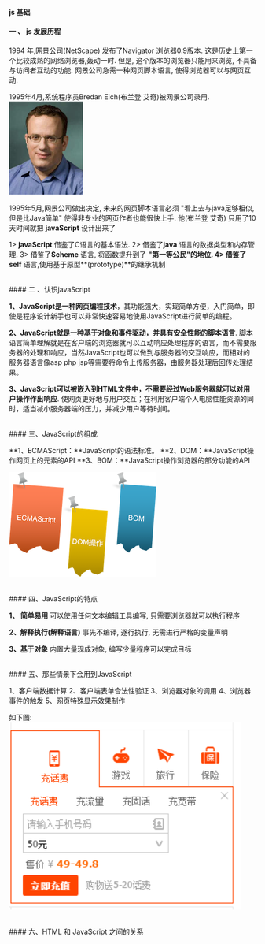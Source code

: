 #### js 基础

#### 一 、 js  发展历程 

1994 年,网景公司(NetScape) 发布了Navigator 浏览器0.9版本. 这是历史上第一个比较成熟的网络浏览器,轰动一时. 但是, 这个版本的浏览器只能用来浏览, 不具备与访问者互动的功能. 网景公司急需一种网页脚本语言, 使得浏览器可以与网页互动.


1995年4月,系统程序员Bredan Eich(布兰登 艾奇)被网景公司录用.
![](/assets/brendanEich.png)

1995年5月,网景公司做出决定, 未来的网页脚本语言必须 "看上去与java足够相似, 但是比Java简单" 使得非专业的网页作者也能很快上手. 他(布兰登 艾奇) 只用了10 天时间就把 **javaScript** 设计出来了

1> **javaScript** 借鉴了C语言的基本语法.
2> 借鉴了**java** 语言的数据类型和内存管理.
3> 借鉴了**Scheme** 语言, 将函数提升到了 **"第一等公民"**的地位.
4> 借鉴了**self** 语言,使用基于原型**(prototype)**的继承机制














<br>
#### 二 、认识javaScript

**1、JavaScript是一种网页编程技术**，其功能强大，实现简单方便，入门简单，即使是程序设计新手也可以非常快速容易地使用JavaScript进行简单的编程。


**2、JavaScript就是一种基于对象和事件驱动，并具有安全性能的脚本语言**. 脚本语言简单理解就是在客户端的浏览器就可以互动响应处理程序的语言，而不需要服务器的处理和响应，当然JavaScript也可以做到与服务器的交互响应，而相对的服务器语言像asp php jsp等需要将命令上传服务器，由服务器处理后回传处理结果。


**3、JavaScript可以被嵌入到HTML文件中，不需要经过Web服务器就可以对用户操作作出响应**. 使网页更好地与用户交互；在利用客户端个人电脑性能资源的同时，适当减小服务器端的压力，并减少用户等待时间。



<br>
#### 三、JavaScript的组成

**1、ECMAScript：**JavaScript的语法标准。
**2、DOM：**JavaScript操作网页上的元素的API
**3、BOM：**JavaScript操作浏览器的部分功能的API

![](/assets/jszc.png)




<br>
#### 四、JavaScript的特点

**1、 简单易用**
可以使用任何文本编辑工具编写, 只需要浏览器就可以执行程序

**2、解释执行(解释语言)**
事先不编译, 逐行执行, 无需进行严格的变量声明

**3、基于对象**
内置大量现成对象, 编写少量程序可以完成目标



<br>
#### 五、那些情景下会用到JavaScript

1、客户端数据计算
2、客户端表单合法性验证
3、浏览器对象的调用
4、浏览器事件的触发
5、网页特殊显示效果制作

如下图:
![](/assets/needjs.png)





<br>
#### 六、HTML 和 JavaScript 之间的关系







